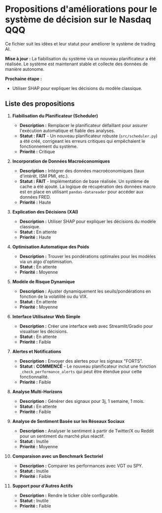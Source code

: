 # Propositions d'améliorations pour le système de décision sur le Nasdaq QQQ

Ce fichier suit les idées et leur statut pour améliorer le système de trading AI.

**Mise à jour :** La fiabilisation du système via un nouveau planificateur a été réalisée. Le système est maintenant stable et collecte des données de manière autonome.

**Prochaine étape :**
- Utiliser SHAP pour expliquer les décisions du modèle classique.

## Liste des propositions

1.  **Fiabilisation du Planificateur (Scheduler)**
    *   **Description :** Remplacer le planificateur défaillant pour assurer l'exécution automatique et fiable des analyses.
    *   **Statut :** **FAIT** - Un nouveau planificateur robuste (`src/scheduler.py`) a été créé, corrigeant les erreurs critiques qui empêchaient le fonctionnement du système.
    *   **Priorité :** Critique

2.  **Incorporation de Données Macroéconomiques**
    *   **Description :** Intégrer des données macroéconomiques (taux d'intérêt, ISM PMI, etc.).
    *   **Statut :** **FAIT** - Implémentation de base réalisée. Un système de cache a été ajouté. La logique de récupération des données macro est en place en utilisant `pandas-datareader` pour accéder aux données FRED.
    *   **Priorité :** Haute

3.  **Explication des Décisions (XAI)**
    *   **Description :** Utiliser SHAP pour expliquer les décisions du modèle classique.
    *   **Statut :** En attente
    *   **Priorité :** Haute

4.  **Optimisation Automatique des Poids**
    *   **Description :** Trouver les pondérations optimales pour les modèles via un algo d'optimisation.
    *   **Statut :** En attente
    *   **Priorité :** Moyenne

5.  **Modèle de Risque Dynamique**
    *   **Description :** Ajuster dynamiquement les seuils/pondérations en fonction de la volatilité ou du VIX.
    *   **Statut :** En attente
    *   **Priorité :** Moyenne

6.  **Interface Utilisateur Web Simple**
    *   **Description :** Créer une interface web avec Streamlit/Gradio pour visualiser les décisions.
    *   **Statut :** En attente
    *   **Priorité :** Faible

7.  **Alertes et Notifications**
    *   **Description :** Envoyer des alertes pour les signaux "FORTS".
    *   **Statut :** **COMMENCÉ** - Le nouveau planificateur inclut une fonction `_check_performance_alerts` qui peut être étendue pour cette fonctionnalité.
    *   **Priorité :** Faible

8.  **Analyse Multi-Horizons**
    *   **Description :** Générer des signaux pour 3j, 1 semaine, 1 mois.
    *   **Statut :** En attente
    *   **Priorité :** Faible

9.  **Analyse de Sentiment Basée sur les Réseaux Sociaux**
    *   **Description :** Analyser le sentiment à partir de Twitter/X ou Reddit pour un sentiment du marché plus réactif.
    *   **Statut :** Inutile
    *   **Priorité :** Moyenne

10. **Comparaison avec un Benchmark Sectoriel**
    *   **Description :** Comparer les performances avec VGT ou SPY.
    *   **Statut :** Inutile
    *   **Priorité :** Faible

11. **Support pour d'Autres Actifs**
    *   **Description :** Rendre le ticker cible configurable.
    *   **Statut :** Inutile
    *   **Priorité :** Faible